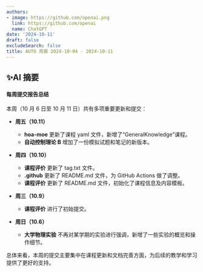 ```yaml
---
authors:
- image: https://github.com/openai.png
  link: https://github.com/openai
  name: ChatGPT
date: '2024-10-11'
draft: false
excludeSearch: false
title: AUTO 周报 2024-10-04 - 2024-10-11
---
```


## ✨AI 摘要

#### 每周提交报告总结

本周（10 月 6 日至 10 月 11 日）共有多项重要更新和提交：

- **周五（10.11）**
  - **hoa-moe** 更新了课程 yaml 文件，新增了“GeneralKnowledge”课程。
  - **自动控制理论 B** 增加了一份模拟试题和笔记的新版本。

- **周四（10.10）**
  - **课程评价** 更新了 tag.txt 文件。
  - **.github** 更新了 README.md 文件，为 GitHub Actions 做了调整。
  - **课程评价** 更新了 README.md 文件，初始化了课程信息及内容模板。

- **周三（10.9）**
  - **课程评价** 进行了初始提交。

- **周日（10.6）**
  - **大学物理实验** 不再对某学期的实验进行强调，新增了一些实验的概览和操作细节。

总体来看，本周的提交主要集中在课程更新和文档完善方面，为后续的教学和学习提供了更好的支持。

